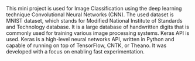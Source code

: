 This mini project is used for Image Classification using the deep learning technique Convolutional Neural Networks (CNN).
The used dataset is MNIST dataset, which stands for Modified National Institute of Standards and Technology database. It is a large database of handwritten digits that is commonly used for training various image processing systems.
Keras API is used. Keras is a high-level neural networks API, written in Python and capable of running on top of TensorFlow, CNTK, or Theano. It was developed with a focus on enabling fast experimentation. 